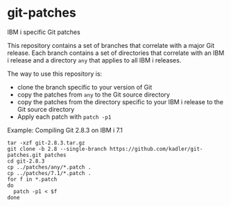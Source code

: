 # git-patches
IBM i specific Git patches

This repository contains a set of branches that correlate with a major Git release. Each branch contains a set of directories that correlate with an IBM i release and a directory ```any``` that applies to all IBM i releases.

The way to use this repository is:
- clone the branch specific to your version of Git
- copy the patches from ```any``` to the Git source directory
- copy the patches from the directory specific to your IBM i release to the Git source directory
- Apply each patch with ```patch -p1```

Example: Compiling Git 2.8.3 on IBM i 7.1

```
tar -xzf git-2.8.3.tar.gz
git clone -b 2.8 --single-branch https://github.com/kadler/git-patches.git patches
cd git-2.8.3
cp ../patches/any/*.patch .
cp ../patches/7.1/*.patch .
for f in *.patch
do
  patch -p1 < $f
done
```
